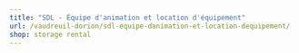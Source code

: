```yaml
---
title: "SDL - Équipe d'animation et location d'équipement"
url: /vaudreuil-dorion/sdl-equipe-danimation-et-location-dequipement/
shop: storage rental
---
```

